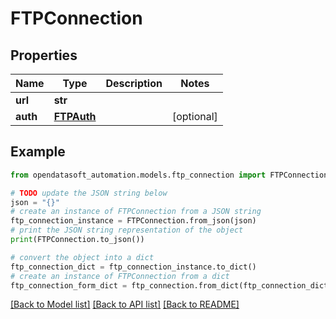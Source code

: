 # FTPConnection


## Properties

Name | Type | Description | Notes
------------ | ------------- | ------------- | -------------
**url** | **str** |  | 
**auth** | [**FTPAuth**](FTPAuth.md) |  | [optional] 

## Example

```python
from opendatasoft_automation.models.ftp_connection import FTPConnection

# TODO update the JSON string below
json = "{}"
# create an instance of FTPConnection from a JSON string
ftp_connection_instance = FTPConnection.from_json(json)
# print the JSON string representation of the object
print(FTPConnection.to_json())

# convert the object into a dict
ftp_connection_dict = ftp_connection_instance.to_dict()
# create an instance of FTPConnection from a dict
ftp_connection_form_dict = ftp_connection.from_dict(ftp_connection_dict)
```
[[Back to Model list]](../README.md#documentation-for-models) [[Back to API list]](../README.md#documentation-for-api-endpoints) [[Back to README]](../README.md)


